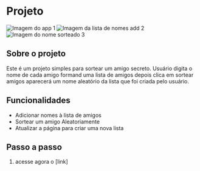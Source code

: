 # Projeto 

![Imagem do app 1](https://github.com/user-attachments/assets/310c8559-e825-413d-9b4e-4f875d8b059b)
![Imagem da lista de nomes add 2](https://github.com/user-attachments/assets/c2de56c3-67f6-428b-bb7c-616cb69682a5)
![Imagem do nome sorteado 3](https://github.com/user-attachments/assets/3fcc3c7a-2b97-4e6e-86d5-e9535ab2eeae)

## Sobre o projeto

Este é um projeto simples para sortear um amigo secreto. Usuário digita o nome de cada amigo formand uma lista de amigos depois clica em sortear amigos aparecerá um nome aleatório da lista que foi criada pelo usuário.

## Funcionalidades 

- Adicionar nomes à lista de amigos
- Sortear um amigo Aleatoriamente
- Atualizar a página para criar uma nova lista

## Passo a passo

1. acesse agora o [link] 
